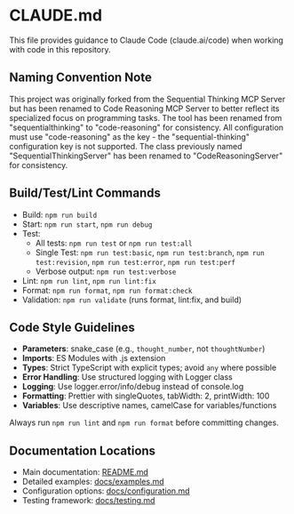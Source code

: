 # CLAUDE.md

This file provides guidance to Claude Code (claude.ai/code) when working with code in this repository.

## Naming Convention Note

This project was originally forked from the Sequential Thinking MCP Server but has been renamed to Code Reasoning MCP Server to better reflect its specialized focus on programming tasks. The tool has been renamed from "sequentialthinking" to "code-reasoning" for consistency. All configuration must use "code-reasoning" as the key - the "sequential-thinking" configuration key is not supported. The class previously named "SequentialThinkingServer" has been renamed to "CodeReasoningServer" for consistency.

## Build/Test/Lint Commands

- Build: `npm run build`
- Start: `npm run start`, `npm run debug`
- Test:
  - All tests: `npm run test` or `npm run test:all`
  - Single Test: `npm run test:basic`, `npm run test:branch`, `npm run test:revision`, `npm run test:error`, `npm run test:perf`
  - Verbose output: `npm run test:verbose`
- Lint: `npm run lint`, `npm run lint:fix`
- Format: `npm run format`, `npm run format:check`
- Validation: `npm run validate` (runs format, lint:fix, and build)

## Code Style Guidelines

- **Parameters**: snake_case (e.g., `thought_number`, not `thoughtNumber`)
- **Imports**: ES Modules with .js extension
- **Types**: Strict TypeScript with explicit types; avoid `any` where possible
- **Error Handling**: Use structured logging with Logger class
- **Logging**: Use logger.error/info/debug instead of console.log
- **Formatting**: Prettier with singleQuotes, tabWidth: 2, printWidth: 100
- **Variables**: Use descriptive names, camelCase for variables/functions

Always run `npm run lint` and `npm run format` before committing changes.

## Documentation Locations

- Main documentation: [README.md](./README.md)
- Detailed examples: [docs/examples.md](./docs/examples.md)
- Configuration options: [docs/configuration.md](./docs/configuration.md)
- Testing framework: [docs/testing.md](./docs/testing.md)